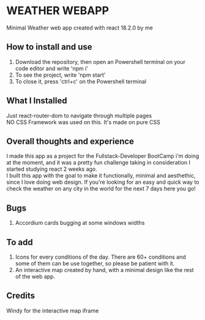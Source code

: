 # WEATHER WEBAPP
Minimal Weather web app created with react 18.2.0 by me

## How to install and use
1. Download the repository, then open an Powershell terminal on your code editor and write 'npm i'
2. To see the project, write 'npm start'
3. To close it, press 'ctrl+c' on the Powershell terminal

## What I Installed
Just react-router-dom to navigate through multiple pages \
NO CSS Framework was used on this. It's made on pure CSS

## Overall thoughts and experience
I made this app as a project for the Fullstack-Developer BootCamp i'm doing at the moment, and it was a pretty fun challenge taking in consideration I started studying react 2 weeks ago.\
I built this app with the goal to make it functionally, minimal and aesthethic, since I love doing web design.
If you're looking for an easy and quick way to check the weather on any city in the world for the next 7 days here you go!

## Bugs
1. Accordium cards bugging at some windows widths

## To add
1. Icons for every conditions of the day. There are 60+ conditions and some of them can be use together, so please be patient with it.
2. An interactive map created by hand, with a minimal design like the rest of the web app.

## Credits
Windy for the interactive map iframe
